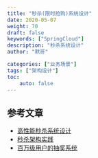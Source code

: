 ```yaml
--- 
title: "秒杀(限时抢购)系统设计"  
date: 2020-05-07
weight: 70  
draft: false  
keywords: ["SpringCloud"]  
description: "秒杀系统设计"  
author: "默哥"  

categories: ["业务场景"]
tags: ["架构设计"]
toc: 
    auto: false
---
```



## 参考文章
* [高性能秒杀系统设计](https://juejin.cn/post/6844904000337379341)
* [秒杀架构实践](https://crossoverjie.top/%2F2018%2F05%2F07%2Fssm%2FSSM18-seconds-kill%2F)
* [百万级用户的抽奖系统](https://juejin.cn/post/6844903847031226382)